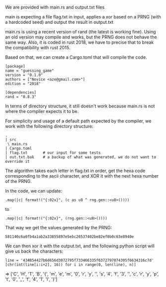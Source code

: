 We are provided with main.rs and output.txt files

main is expecting a file flag.txt in input, applies a xor based on a PRNG (with a hardcoded seed) and output the result in output.txt

main.rs is using a recent version of rand (the latest is working fine). Using an old version may compile and works, but the PRNG does not behave the same way.
Also, it is coded in rust 2018, we have to precise that to break the compatibility with rust 2015.

Based on that, we can create a Cargo.toml that will compile the code.
```
[package]
name = "guessing_game"
version = "0.1.0"
authors = ["Novice <aze@gmail.com>"]
edition = "2018"

[dependencies]
rand = "0.8.3"
```

In terms of directory structure, it still doesn't work because main.rs is not where the compiler expects it to be.

For simplicity and usage of a default path expected by the compiler, we work with the following directory structure:

```
.
| src
 \ main.rs
| Cargo.toml
| flag.txt       # our input for some tests
| out.txt.bak    # a backup of what was generated, we do not want to override it
```

The algorithm takes each letter in flag.txt in order, get the hexa code corresponding to the ascii character, and XOR it with the next hexa number of the PRNG.

In the code, we can update:
```
.map(|c| format!("{:02x}", (c as u8 ^ rng.gen::<u8>())))
```
to
```
.map(|c| format!("{:02x}", (rng.gen::<u8>())))
```

That way we get the values generated by the PRNG:
```
581140c6a0fb4a1ab2a33855897e5ebc26537402be82ef0b0c63e8940e
```

We can then xor it with the output.txt, and the following python script will give us back the characters:
```
line = '434854427b6d656d3072795f733466335f6372797074305f6634316c7d'
[chr(int(line[i:i+2], 16)) for i in range(0, len(line), n)]
```

=>
['C', 'H', 'T', 'B', '{', 'm', 'e', 'm', '0', 'r', 'y', '', 's', '4', 'f', '3', '', 'c', 'r', 'y', 'p', 't', '0', '_', 'f', '4', '1', 'l', '}']